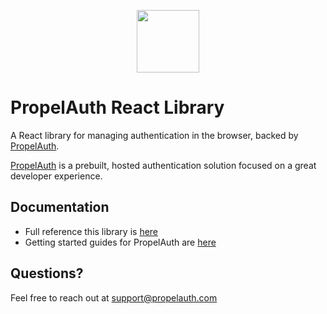 <p align="center">
  <a href="https://www.propelauth.com?ref=github" target="_blank" align="center">
    <img src="https://propelauth-logos.s3.us-west-2.amazonaws.com/logo-only.png" width="100">
  </a>
</p>

# PropelAuth React Library

A React library for managing authentication in the browser, backed by [PropelAuth](https://www.propelauth.com?ref=github). 

[PropelAuth](https://www.propelauth.com?ref=github) is a prebuilt, hosted authentication solution focused on a great developer experience. 

## Documentation

- Full reference this library is [here](https://docs.propelauth.com/reference/frontend-apis/react.html)
- Getting started guides for PropelAuth are [here](https://docs.propelauth.com/)

## Questions?

Feel free to reach out at support@propelauth.com

